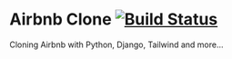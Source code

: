 # Airbnb Clone [![Build Status](https://travis-ci.com/geonwoo-jeong/airbnb-clone.svg?branch=master)](https://travis-ci.com/geonwoo-jeong/airbnb-clone)

Cloning Airbnb with Python, Django, Tailwind and more...
